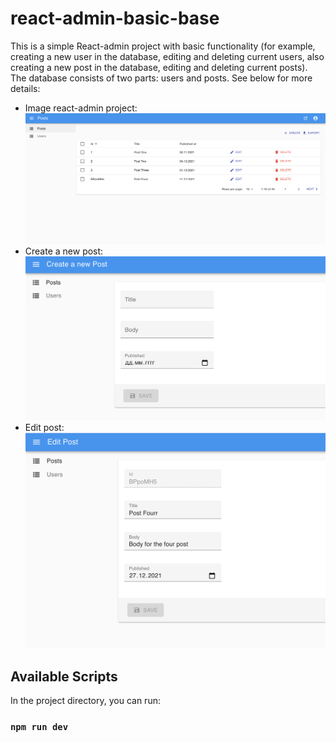 # react-admin-basic-base

This is a simple React-admin project with basic functionality (for example, creating a new user in the database, editing and deleting current users, also creating a new post in the database, editing and deleting current posts).
The database consists of two parts: users and posts.
See below for more details:

  * Image react-admin project:
![react-admin project](https://github.com/dmsomov/react-admin/blob/main/screenshots/screen1.png)
  * Create a new post:
![react-admin project](https://github.com/dmsomov/react-admin/blob/main/screenshots/screen2.png)
  * Edit post:
![react-admin project](https://github.com/dmsomov/react-admin/blob/main/screenshots/screen3.png)

## Available Scripts

In the project directory, you can run:

### `npm run dev`